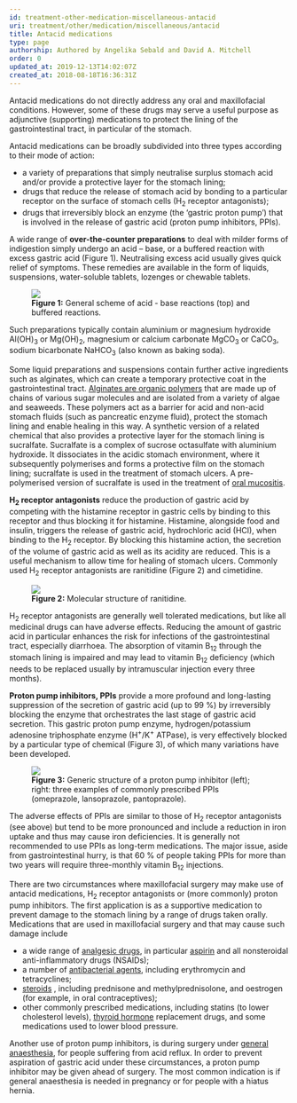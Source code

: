 ```yaml
---
id: treatment-other-medication-miscellaneous-antacid
uri: treatment/other/medication/miscellaneous/antacid
title: Antacid medications
type: page
authorship: Authored by Angelika Sebald and David A. Mitchell
order: 0
updated_at: 2019-12-13T14:02:07Z
created_at: 2018-08-18T16:36:31Z
---
```


<p>Antacid medications do not directly address any oral and maxillofacial
    conditions. However, some of these drugs may serve a useful
    purpose as adjunctive (supporting) medications to protect
    the lining of the gastrointestinal tract, in particular of
    the stomach.</p>
<p>Antacid medications can be broadly subdivided into three types
    according to their mode of action:</p>
<ul>
    <li>a variety of preparations that simply neutralise surplus
        stomach acid and/or provide a protective layer for the
        stomach lining;</li>
    <li>drugs that reduce the release of stomach acid by bonding
        to a particular receptor on the surface of stomach cells
        (H<sub>2</sub> receptor antagonists);</li>
    <li>drugs that irreversibly block an enzyme (the ‘gastric proton
        pump’) that is involved in the release of gastric acid
        (proton pump inhibitors, PPIs).</li>
</ul>
<p>A wide range of <strong>over-the-counter preparations</strong>    to deal with milder forms of indigestion simply undergo an
    acid – base, or a buffered reaction with excess gastric acid
    (Figure 1). Neutralising excess acid usually gives quick
    relief of symptoms. These remedies are available in the form
    of liquids, suspensions, water-soluble tablets, lozenges
    or chewable tablets.</p>
<figure><img src="/treatment-other-medication-miscellaneous-antacid-figure1.png">
    <figcaption><strong>Figure 1:</strong> General scheme of acid - base
        reactions (top) and buffered reactions.</figcaption>
</figure>
<p>Such preparations typically contain aluminium or magnesium hydroxide
    Al(OH)<sub>3</sub> or Mg(OH)<sub>2</sub>, magnesium or calcium
    carbonate MgCO<sub>3</sub> or CaCO<sub>3</sub>, sodium bicarbonate
    NaHCO<sub>3</sub> (also known as baking soda).</p>
<p>Some liquid preparations and suspensions contain further active
    ingredients such as alginates, which can create a temporary
    protective coat in the gastrointestinal tract. <a href="/help/oral-food/ttt/texture-modifiers">Alginates are organic polymers</a>    that are made up of chains of various sugar molecules and
    are isolated from a variety of algae and seaweeds. These
    polymers act as a barrier for acid and non-acid stomach fluids
    (such as pancreatic enzyme fluid), protect the stomach lining
    and enable healing in this way. A synthetic version of a
    related chemical that also provides a protective layer for
    the stomach lining is sucralfate. Sucralfate is a complex
    of sucrose octasulfate with aluminium hydroxide. It dissociates
    in the acidic stomach environment, where it subsequently
    polymerises and forms a protective film on the stomach lining;
    sucralfate is used in the treatment of stomach ulcers. A
    pre-polymerised version of sucralfate is used in the treatment
    of <a href="/treatment/surgery/oral-mucosal-lesions/detailed">oral mucositis</a>.</p>
<p><strong>H</strong><strong><sub>2</sub></strong><strong> receptor antagonists</strong>    reduce the production of gastric acid by competing with the
    histamine receptor in gastric cells by binding to this receptor
    and thus blocking it for histamine. Histamine, alongside
    food and insulin, triggers the release of gastric acid, hydrochloric
    acid (HCl), when binding to the H<sub>2</sub> receptor. By
    blocking this histamine action, the secretion of the volume
    of gastric acid as well as its acidity are reduced. This
    is a useful mechanism to allow time for healing of stomach
    ulcers. Commonly used H<sub>2</sub> receptor antagonists
    are ranitidine (Figure 2) and cimetidine.</p>
<figure><img src="/treatment-other-medication-miscellaneous-antacid-figure2.png">
    <figcaption><strong>Figure 2:</strong> Molecular structure of ranitidine.</figcaption>
</figure>
<p>H<sub>2</sub> receptor antagonists are generally well tolerated
    medications, but like all medicinal drugs can have adverse
    effects. Reducing the amount of gastric acid in particular
    enhances the risk for infections of the gastrointestinal
    tract, especially diarrhoea. The absorption of vitamin B<sub>12</sub>    through the stomach lining is impaired and may lead to vitamin
    B<sub>12</sub> deficiency (which needs to be replaced usually
    by intramuscular injection every three months).</p>
<p><strong>Proton pump inhibitors, PPIs</strong> provide a more
    profound and long-lasting suppression of the secretion of
    gastric acid (up to 99 %) by irreversibly blocking the enzyme
    that orchestrates the last stage of gastric acid secretion.
    This gastric proton pump enzyme, hydrogen/potassium adenosine
    triphosphate enzyme (H<sup>+</sup>/K<sup>+</sup> ATPase),
    is very effectively blocked by a particular type of chemical
    (Figure 3), of which many variations have been developed.</p>
<figure><img src="/treatment-other-medication-miscellaneous-antacid-figure3.png">
    <figcaption><strong>Figure 3:</strong> Generic structure of a proton
        pump inhibitor (left); right: three examples of commonly
        prescribed PPIs (omeprazole, lansoprazole, pantoprazole).</figcaption>
</figure>
<p>The adverse effects of PPIs are similar to those of H<sub>2</sub>    receptor antagonists (see above) but tend to be more pronounced
    and include a reduction in iron uptake and thus may cause
    iron deficiencies. It is generally not recommended to use
    PPIs as long-term medications. The major issue, aside from
    gastrointestinal hurry, is that 60 % of people taking PPIs
    for more than two years will require three-monthly vitamin
    B<sub>12</sub> injections.</p>
<p>There are two circumstances where maxillofacial surgery may make
    use of antacid medications, H<sub>2</sub> receptor antagonists
    or (more commonly) proton pump inhibitors. The first application
    is as a supportive medication to prevent damage to the stomach
    lining by a range of drugs taken orally. Medications that
    are used in maxillofacial surgery and that may cause such
    damage include</p>
<ul>
    <li>a wide range of <a href="/treatment/other/medication/pain/detailed">analgesic drugs</a>,
        in particular <a href="/treatment/other/medication/miscellaneous/aspirin">aspirin</a>        and all nonsteroidal anti-inflammatory drugs (NSAIDs);</li>
    <li>a number of <a href="/treatment/other/medication/infection/detailed">antibacterial agents</a>,
        including erythromycin and tetracyclines;</li>
    <li><a href="/treatment/other/medication/inflammation/detailed">steroids</a>        , including prednisone and methylprednisolone, and oestrogen
        (for example, in oral contraceptives);</li>
    <li>other commonly prescribed medications, including statins
        (to lower cholesterol levels), <a href="/treatment/other/medication/miscellaneous/thyroid">thyroid hormone</a>        replacement drugs, and some medications used to lower
        blood pressure.</li>
</ul>
<p>Another use of proton pump inhibitors, is during surgery under
    <a href="/treatment/surgery/anaesthesia">general anaesthesia</a>,
    for people suffering from acid reflux. In order to prevent
    aspiration of gastric acid under these circumstances, a proton
    pump inhibitor may be given ahead of surgery. The most common
    indication is if general anaesthesia is needed in pregnancy
    or for people with a hiatus hernia.</p>
